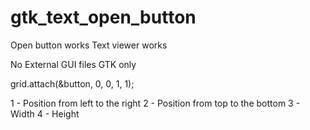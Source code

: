 # gtk_text_open_button
Open button works
Text viewer works 

No External GUI files
GTK only

grid.attach(&button, 0, 0, 1, 1);

1 - Position from left to the right 
2 - Position from top to the bottom 
3 - Width 
4 - Height